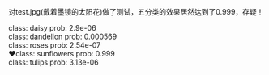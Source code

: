 对test.jpg(戴着墨镜的太阳花)做了测试，五分类的效果居然达到了0.999，存疑！

  class: daisy        prob: 2.9e-06  
  class: dandelion    prob: 0.000569  
  class: roses        prob: 2.54e-07  
 ❤class: sunflowers   prob: 0.999  
  class: tulips       prob: 3.13e-06  
